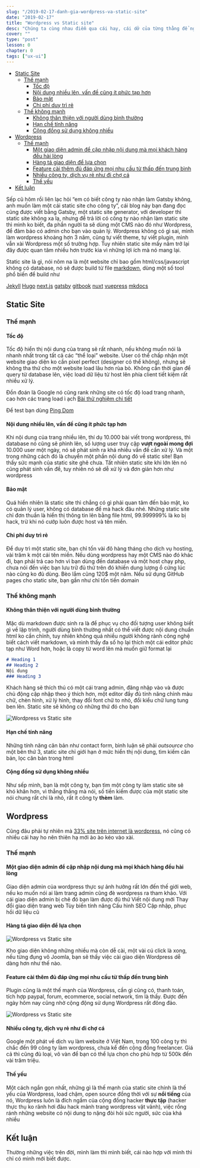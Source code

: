 ```yaml
---
slug: "/2019-02-17-danh-gia-wordpress-va-static-site"
date: "2019-02-17"
title: "Wordpress vs Static site"
desc: "Chúng ta cùng nhau điểm qua cái hay, cái dở của từng thằng để nghiền ngẫm xem nó phù hợp trong trường hợp nào."
cover: ""
type: "post"
lesson: 0
chapter: 0
tags: ["ux-ui"]
---
```



<!-- TOC -->

- [Static Site](#static-site)
  - [Thế mạnh](#thế-mạnh)
    - [Tốc độ](#tốc-độ)
    - [Nội dung nhiều lên, vấn đề cũng ít phức tạp hơn](#nội-dung-nhiều-lên-vấn-đề-cũng-ít-phức-tạp-hơn)
    - [Bảo mật](#bảo-mật)
    - [Chi phí duy trì rẻ](#chi-phí-duy-trì-rẻ)
  - [Thế không mạnh](#thế-không-mạnh)
    - [Không thân thiện với người dùng bình thường](#không-thân-thiện-với-người-dùng-bình-thường)
    - [Hạn chế tính năng](#hạn-chế-tính-năng)
    - [Cộng đồng sử dụng không nhiều](#cộng-đồng-sử-dụng-không-nhiều)
- [Wordpress](#wordpress)
  - [Thế mạnh](#thế-mạnh-1)
    - [Một giao diện admin để cập nhập nội dung mà mọi khách hàng đều hài lòng](#một-giao-diện-admin-để-cập-nhập-nội-dung-mà-mọi-khách-hàng-đều-hài-lòng)
    - [Hàng tá giao diện để lựa chọn](#hàng-tá-giao-diện-để-lựa-chọn)
    - [Feature cài thêm đủ đáp ứng mọi nhu cầu từ thấp đến trung bình](#feature-cài-thêm-đủ-đáp-ứng-mọi-nhu-cầu-từ-thấp-đến-trung-bình)
    - [Nhiều công ty, dịch vụ rẻ như đi chợ cá](#nhiều-công-ty-dịch-vụ-rẻ-như-đi-chợ-cá)
    - [Thế yếu](#thế-yếu)
- [Kết luận](#kết-luận)

<!-- /TOC -->

Sếp cũ hôm rồi liên lạc hỏi “em có biết công ty nào nhận làm Gatsby không, anh muốn làm một cái static site cho công ty”, cái blog này bạn đang đọc cũng được viết bằng Gatsby, một static site generator, với developer thì static site không xa lạ, nhưng để trả lời có công ty nào nhận làm static site thì mình ko biết, đa phần người ta sẽ dùng một CMS nào đó như Wordpress,  để đảm bảo có admin cho bạn vào quản lý. Wordpress không có gì sai, mình làm wordpress khoảng hơn 3 năm, cũng tự viết theme, tự viết plugin, mình vẫn xài Wordpress một số trường hợp. Tuy nhiên static site mấy năm trở lại đây được quan tâm nhiều hơn trước kia vì những lợi ích mà nó mang lại.

Static site là gì, nói nôm na là một website chỉ bao gồm html/css/javascript không có database, nó sẽ được build từ file [markdown](/blog/2018-11-03-gioi-thieu-markdown), dùng một số tool phổ biến để build như

[Jekyll](https://github.com/jekyll/jekyll) 
[Hugo](https://github.com/gohugoio/hugo) 
[next.js](https://github.com/zeit/next.js) 
[gatsby](https://github.com/gatsbyjs/gatsby) 
[gitbook](https://github.com/GitbookIO/gitbook) 
[nuxt](https://github.com/nuxt/nuxt.js) 
[vuepress](https://github.com/vuejs/vuepress) 
[mkdocs](https://github.com/mkdocs/mkdocs)

## Static Site
### Thế mạnh
#### Tốc độ

Tốc độ hiển thị nội dung của trang sẽ rất nhanh, nếu không muốn nói là nhanh nhất trong tất cả các “thể loại” website. User có thể chấp nhận một website giao diện ko cần pixel perfect (designer có thể không), nhưng sẽ không tha thứ cho một website load lâu hơn rùa bò. Không cần thời gian để query từ database lên, việc load dữ liệu từ host lên phía client tiết kiệm rất nhiều xử lý.

Đồn đoán là Google nó cũng rank những site có tốc độ load trang nhanh,  cao hơn các trang load ì ạch [Bài thử nghiệm chi tiết](https://moz.com/blog/how-website-speed-actually-impacts-search-ranking)

Để test bạn dùng [Ping Dom](https://tools.pingdom.com/)

#### Nội dung nhiều lên, vấn đề cũng ít phức tạp hơn
Khi nội dung của trang nhiều lên, thí dụ 10.000 bài viết trong wordpress, thì database nó cũng sẽ phình lên, số lượng user truy cập **vượt ngoài mong đợi** 10.000 user một ngày, nó sẽ phát sinh ra khá nhiều vấn đề cần xử lý. Và một trong những cách đó là chuyển một phần nội dung đó về static site! Bạn thấy sức mạnh của static site ghê chưa. Tất nhiên static site khi lớn lên nó cũng phát sinh vấn đề, tuy nhiên nó sẽ dễ xử lý và đơn giản hơn như wordpress

#### Bảo mật
Quá hiển nhiên là static site thì chẳng có gì phải quan tâm đến bảo mật, ko có quản lý user, không có database để mà hack đâu nhé. Những static site chỉ đơn thuần là hiển thị thông tin lên bằng file html, 99.999999% là ko bị hack, trừ khi nó cướp luôn được host và tên miền.

#### Chi phí duy trì rẻ
Để duy trì một static site, bạn chỉ tốn vài đô hàng tháng cho dịch vụ hosting, vài trăm k một cái tên miền. Nếu dùng wordpress hay một CMS nào đó khác đi, bạn phải trả cao hơn vì bạn dùng đến database và một host chạy php, chưa nói đến việc bạn lưu trữ đủ thứ trên đó khiến dung lượng ổ cứng lúc nào cũng ko đủ dùng. Bèo lắm cũng 120$ một năm. Nếu sử dụng GitHub pages cho static site, bạn gần như chỉ tốn tiền domain

### Thế không mạnh
#### Không thân thiện với người dùng bình thường
Mặc dù markdown được sinh ra là để phục vụ cho đối tượng user không biết gì về lập trình, người dùng bình thường nhất có thể viết được nội dung chuẩn html ko cần chỉnh, tuy nhiên không quá nhiều người không rành công nghệ biết cách viết markdown, và mình thấy đa số họ lại thích một cái editor phức tạp như Word hơn, hoặc là copy từ word lên mà muốn giữ format lại 

```markdown
# Heading 1
## Heading 2
Nội dung
### Heading 3
```
Khách hàng sẽ thích thú có một cái trang admin, đăng nhập vào và được chủ động cập nhập theo ý thích hơn, một editor đầy đủ tính năng chỉnh màu chữ, chèn hình, xử lý hình, thay đổi font chữ to nhỏ, đổi kiểu chữ lung tung ben lên. Static site sẽ không có những thứ đó cho bạn

![Wordpress vs Static site](https://kinsta.com/wp-content/uploads/2018/03/what-is-a-content-management-system-1.png)

#### Hạn chế tính năng
Những tính năng căn bản như contact form, bình luận sẽ phải *outsource* cho một bên thứ 3, static site chỉ giới hạn ở mức hiển thị nội dung, tìm kiếm căn bản, lọc căn bản trong html

#### Cộng đồng sử dụng không nhiều

Như sếp mình, bạn là một công ty, bạn tìm một công ty làm static site sẽ khó khăn hơn, vì thẳng thắng mà nói, số tiền kiếm được của một static site nói chung rất chi là nhỏ, rất ít công ty **thèm** làm.

## Wordpress

Cũng đâu phải tự nhiên mà [33% site trên internet là wordpress](https://kinsta.com/wordpress-market-share/), nó cũng có nhiều cái hay ho nên thiên hạ mới ào ào kéo vào xài.

### Thế mạnh
#### Một giao diện admin để cập nhập nội dung mà mọi khách hàng đều hài lòng
Giao diện admin của wordpress thực sự ảnh hưởng rất lớn đến thế giới web, nếu ko muốn nói ai làm trang admin cũng đè wordpress ra tham khảo. Với cái giao diện admin bị chê đó bạn làm được đủ thứ
Viết nội dung mới
Thay đổi giao diện trang web
Tùy biến tính năng
Cấu hình SEO
Cập nhập, phục hồi dữ liệu cũ

#### Hàng tá giao diện để lựa chọn

![Wordpress vs Static site](https://kinsta.com/wp-content/uploads/2018/03/wordpress-vs-static-html-2-1024x583.png)

Kho giao diện không những nhiều mà còn dễ cài, một vài cú click là xong, nếu từng đụng vô Joomla, bạn sẽ thấy việc cài giao diện Wordpress dễ dàng hơn như thế nào.

#### Feature cài thêm đủ đáp ứng mọi nhu cầu từ thấp đến trung bình

Plugin cũng là một thế mạnh của Wordpress, cần gì cũng có, thanh toán, tích hợp paypal, forum, ecommerce, social network, tìm là thấy. Được đến ngày hôm nay cũng nhờ cộng động sử dụng Wordpress rất đông đảo.

![Wordpress vs Static site](https://kinsta.com/wp-content/uploads/2018/03/wordpress-vs-static-html-3-1024x570.png)

#### Nhiều công ty, dịch vụ rẻ như đi chợ cá

Google một phát về dịch vụ làm website ở Việt Nam, trong 100 công ty thì chắc đến 99 công ty làm wordpress, chưa kể đến cộng đồng freelancer. Giá cả thì cũng đủ loại, vô vàn để bạn có thể lựa chọn cho phù hợp từ 500k đến vài trăm triệu.

#### Thế yếu  

Một cách ngắn gọn nhất, những gì là thế mạnh của static site chính là thế yếu của Wordpress, load chậm, open source đồng thời với sự **nổi tiếng** của nó, Wordpress luôn là đích ngắm của cộng đồng hacker **thực tập** (hacker thực thụ ko rãnh hơi đâu hack mảnh trang wordpress vặt vãnh), việc rồng ránh những website có nội dung to nặng đòi hỏi sức người, sức của khá nhiều

## Kết luận

Thường những việc trên đời, mình làm thì mình biết, cái nào hợp với mình thì chỉ có mình mới biết được.
                    
